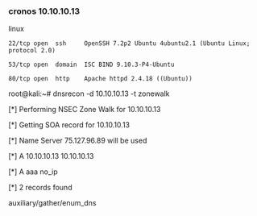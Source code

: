 ### cronos 10.10.10.13

linux

`22/tcp open  ssh     OpenSSH 7.2p2 Ubuntu 4ubuntu2.1 (Ubuntu Linux; protocol 2.0)`

`53/tcp open  domain  ISC BIND 9.10.3-P4-Ubuntu`

`80/tcp open  http    Apache httpd 2.4.18 ((Ubuntu))`

root@kali:~\# dnsrecon -d 10.10.10.13 -t zonewalk

\[\*\] Performing NSEC Zone Walk for 10.10.10.13

\[\*\] Getting SOA record for 10.10.10.13

\[\*\] Name Server 75.127.96.89 will be used

\[\*\]      A 10.10.10.13 10.10.10.13

\[\*\]      A aaa no\_ip

\[\*\] 2 records found



auxiliary/gather/enum\_dns

